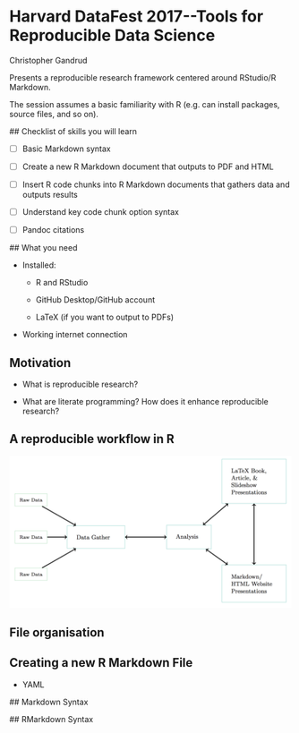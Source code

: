 # Harvard DataFest 2017--Tools for Reproducible Data Science

Christopher Gandrud

Presents a reproducible research framework centered around RStudio/R Markdown.

The session assumes a basic familiarity with R (e.g. can install packages, source files, and so on).

## Checklist of skills you will learn

- [ ] Basic Markdown syntax

- [ ] Create a new R Markdown document that outputs to PDF and HTML

- [ ] Insert R code chunks into R Markdown documents that gathers data and outputs results

- [ ] Understand key code chunk option syntax

- [ ] Pandoc citations

## What you need

- Installed:

    + R and RStudio

    + GitHub Desktop/GitHub account

    + LaTeX (if you want to output to PDFs)

- Working internet connection

## Motivation

- What is reproducible research?

- What are literate programming? How does it enhance reproducible research?

## A reproducible workflow in R

![reproducible-workflow](presentation/img/rep_workflow.png)

## File organisation

## Creating a new R Markdown File

- YAML

## Markdown Syntax

## RMarkdown Syntax
